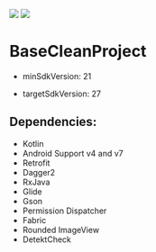 [![](https://circleci.com/gh/gabriellferreira/BaseCleanProject.svg?style=shield)](#)
[![](https://circleci.com/gh/gabriellferreira/BaseCleanProject.png?circletoken=f637452abebc5b00a85a54cd6cc6869734188569)](#)

# BaseCleanProject

* minSdkVersion: 21

* targetSdkVersion: 27

## Dependencies:
* Kotlin
* Android Support v4 and v7
* Retrofit
* Dagger2
* RxJava
* Glide
* Gson
* Permission Dispatcher
* Fabric
* Rounded ImageView
* DetektCheck
